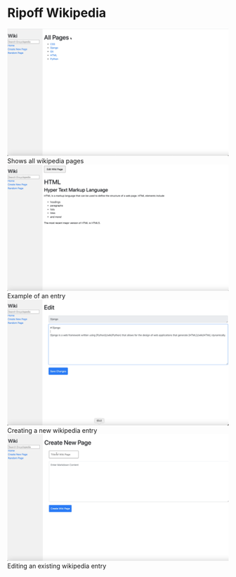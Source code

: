 # Ripoff Wikipedia
![screenshot](screenshot0.png)
Shows all wikipedia pages
![screenshot](screenshot2.png)
Example of an entry
![screenshot](screenshot1.png)
Creating a new wikipedia entry
![screenshot](screenshot3.png)
Editing an existing wikipedia entry

